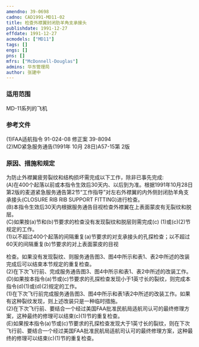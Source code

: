 ```yaml
---
amendno: 39-0698  
cadno: CAD1991-MD11-02  
title: 检查外襟翼封闭肋羊角支承接头  
publishdate: 1991-12-27  
effdate: 1991-12-27  
acmodels: ["MD11"]  
tags: []  
engs: []  
pns: []  
mfrs: ["McDonnell-Douglas"]  
admins: 华东管理局  
author: 张建中  
---
```

  
### 适用范围  
MD-11系列的飞机  
  
<!--more-->  
### 参考文件  
  (1)FAA适航指令 91-024-08 修正案 39-8094  
(2)MD紧急服务通告(1991年 10月 28日)A57-15第 2版  
  
### 原因、措施和规定  

  为防止外襟翼疲劳裂纹和结构损坏需完成以下工作，除非已事先完成:  
(A)在400个起落以前或本指令生效后30天内、以后到为准。根据1991年10月28日第2版的麦道紧急服务通告第2节“工作指导”对左右外襟翼的内外侧封闭肋羊角支承接头(CLOSURE RIB RIB SUPPORT FITTING)进行检查。  
(B)本指令生效后30天内根据服务通告目视检查外襟翼在上表面蒙皮有无裂纹和脱层。  
(C)如果按(a)节和(b)节要求的检查没有发现裂纹和脱层则需完成(c) (1)或(c)(2)节规定的工作。  
(1)以不超过400个起落的间隔重复(a)节要求的对支承接头的孔探检查；以不超过60天的间隔重复(b)节要求的对上表面蒙皮的目视  
  
检查。如果没有发现裂纹、则服务通告图3、图4中所示和表1、表2中所述的改装完成后可以结束本节规定的重复检查。  
  (2)在下次飞行前、完成服务通告图3、图4中所示和表1、表2中所述的改装工作。  
(D)如果按本指令(a)节或(c)节要求的孔探检查发现小于1英寸长的裂纹，则完成本指令(d)(1)或(d)(2)规定的工作。  
  (1)在下次飞行前完成服务通告图3、图4中所示和表1表2中所述的改装工作。如果有这种裂纹发现，则上述改装只是一种临时措施。  
  (2)在下次飞行前、要结合一个经过美国FAA批准民航局适航司认可的最终修理方案，这种最终的修理可以结束(c)(1)节的重复检查。  
 (E)如果按本指令(a)节或(c)节要求的孔探检查发现大于1英寸长的裂纹，则在下次飞行前、要结合一个经过美国FAA批准民航局适航司认可的最终修理方案，这种最终的修理可以结束(c)(1)节的重复检查。  
  
